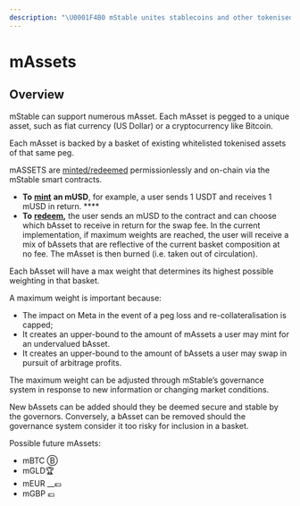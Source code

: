 ```yaml
---
description: "\U0001F4B0 mStable unites stablecoins and other tokenised assets into more useful and higher yielding instruments. Our first asset is a fiat currency (mUSD)."
---
```


# mAssets

## Overview

mStable can support numerous mAsset. Each mAsset is pegged to a unique asset, such as fiat currency \(US Dollar\) or a cryptocurrency like Bitcoin. 

Each mAsset is backed by a basket of existing whitelisted tokenised assets of that same peg. 

mASSETS are [minted/redeemed](minting-and-redemption/) permissionlessly and on-chain via the mStable smart contracts. 

* **To** [**mint**](minting-and-redemption/#minting) **an mUSD**, for example, a user sends 1 USDT and receives 1 mUSD in return. ****
* **To** [**redeem**](minting-and-redemption/#redemption)**,** the user sends an mUSD to the contract and can choose which bAsset to receive in return for the swap fee. In the current implementation, if maximum weights are reached, the user will receive a mix of bAssets that are reflective of the current basket composition at no fee. The mAsset is then burned \(i.e. taken out of circulation\). 

Each bAsset will have a max weight that determines its highest possible weighting in that basket. 

A maximum weight is important because:

* The impact on Meta in the event of a peg loss and re-collateralisation is capped;
* It creates an upper-bound to the amount of mAssets a user may mint for an undervalued bAsset. 
* It creates an upper-bound to the amount of bAssets a user may swap in pursuit of arbitrage profits. 

The maximum weight can be adjusted through mStable’s governance system in response to new information or changing market conditions. 

New bAssets can be added should they be deemed secure and stable by the governors. Conversely, a bAsset can be removed should the governance system consider it too risky for inclusion in a basket. 

Possible future mAssets:

* mBTC Ⓑ
* mGLD🏆
* mEUR __💶 
* mGBP 💷

